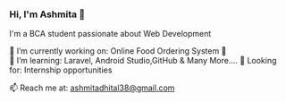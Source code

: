 ### Hi, I'm Ashmita 👋
I'm a BCA student passionate about Web Development

🔭 I’m currently working on: Online Food Ordering System 🍔  
🌱 I’m learning: Laravel, Android Studio,GitHub  & Many More....
💼 Looking for: Internship opportunities 

📫 Reach me at: ashmitadhital38@gmail.com 
